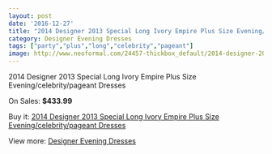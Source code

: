 ```yaml
---
layout: post
date: '2016-12-27'
title: "2014 Designer 2013 Special Long Ivory Empire Plus Size Evening/celebrity/pageant Dresses"
category: Designer Evening Dresses
tags: ["party","plus","long","celebrity","pageant"]
image: http://www.neoformal.com/24457-thickbox_default/2014-designer-2013-special-long-ivory-empire-plus-size-evening-celebrity-pageant-dresses.jpg
---
```

2014 Designer 2013 Special Long Ivory Empire Plus Size Evening/celebrity/pageant Dresses

On Sales: **$433.99**
<a href="https://www.neoformal.com/en/designer-evening-dresses/8315-2014-designer-2013-special-long-ivory-empire-plus-size-evening-celebrity-pageant-dresses.html"><amp-img layout="responsive" width="600" height="600" src="//www.neoformal.com/24457-thickbox_default/2014-designer-2013-special-long-ivory-empire-plus-size-evening-celebrity-pageant-dresses.jpg" alt="2014 Designer 2013 Special Long Ivory Empire Plus Size Evening/celebrity/pageant Dresses 0" /></a>
<a href="https://www.neoformal.com/en/designer-evening-dresses/8315-2014-designer-2013-special-long-ivory-empire-plus-size-evening-celebrity-pageant-dresses.html"><amp-img layout="responsive" width="600" height="600" src="//www.neoformal.com/24459-thickbox_default/2014-designer-2013-special-long-ivory-empire-plus-size-evening-celebrity-pageant-dresses.jpg" alt="2014 Designer 2013 Special Long Ivory Empire Plus Size Evening/celebrity/pageant Dresses 1" /></a>
<a href="https://www.neoformal.com/en/designer-evening-dresses/8315-2014-designer-2013-special-long-ivory-empire-plus-size-evening-celebrity-pageant-dresses.html"><amp-img layout="responsive" width="600" height="600" src="//www.neoformal.com/24458-thickbox_default/2014-designer-2013-special-long-ivory-empire-plus-size-evening-celebrity-pageant-dresses.jpg" alt="2014 Designer 2013 Special Long Ivory Empire Plus Size Evening/celebrity/pageant Dresses 2" /></a>

Buy it: [2014 Designer 2013 Special Long Ivory Empire Plus Size Evening/celebrity/pageant Dresses](https://www.neoformal.com/en/designer-evening-dresses/8315-2014-designer-2013-special-long-ivory-empire-plus-size-evening-celebrity-pageant-dresses.html "2014 Designer 2013 Special Long Ivory Empire Plus Size Evening/celebrity/pageant Dresses")

View more: [Designer Evening Dresses](https://www.neoformal.com/en/156-designer-evening-dresses "Designer Evening Dresses")